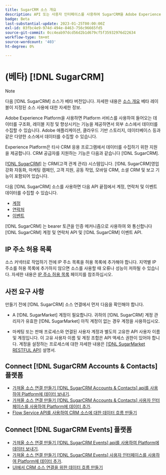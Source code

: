 ```yaml
---
title: SugarCRM 소스 개요
description: API 또는 사용자 인터페이스를 사용하여 SugarCRM을 Adobe Experience Platform에 연결하는 방법을 알아봅니다.
badge: Beta
last-substantial-update: 2023-01-25T00:00:00Z
exl-id: 03fbc4e9-974d-494e-8463-756c96665fd5
source-git-commit: 0cc4eab97dcd56d2b1d679cf5f35932976d22634
workflow-type: tm+mt
source-wordcount: '403'
ht-degree: 0%

---
```


# (베타) [!DNL SugarCRM]

>[!NOTE]
>
>다음 [!DNL SugarCRM] 소스가 베타 버전입니다. 자세한 내용은 [소스 개요](../../home.md#terms-and-conditions) 베타 레이블이 지정된 소스 사용에 대한 자세한 정보.

Adobe Experience Platform을 사용하면 Platform 서비스를 사용하여 들어오는 데이터를 구조화, 레이블 지정 및 향상시키는 기능을 제공하면서 외부 소스에서 데이터를 수집할 수 있습니다. Adobe 애플리케이션, 클라우드 기반 스토리지, 데이터베이스 등과 같은 다양한 소스에서 데이터를 수집할 수 있습니다.

Experience Platform은 타사 CRM 응용 프로그램에서 데이터를 수집하기 위한 지원을 제공합니다. CRM 공급자를 지원하는 기능은 다음과 같습니다 [!DNL SugarCRM].

[[!DNL SugarCRM]](https://www.sugarcrm.com/) 는 CRM(고객 관계 관리) 시스템입니다. [!DNL SugarCRM]영업 강화 자동화, 마케팅 캠페인, 고객 지원, 공동 작업, 모바일 CRM, 소셜 CRM 및 보고 기능이 포함되어 있습니다.

다음 [!DNL SugarCRM] 소스를 사용하면 다음 API 끝점에서 계정, 연락처 및 이벤트 데이터를 수집할 수 있습니다.

* [계정](https://market.apidocs.sugarcrm.com/#b0aeb0cd-80ea-4688-8474-54e4873f32f3)
* [연락처](https://market.apidocs.sugarcrm.com/#308c5025-9478-4de3-8a41-1fc3cff1d8d1)
* [이벤트](https://market.apidocs.sugarcrm.com/#516ec3b1-8e70-43d4-8bf2-38a2ae74c0a5)


[!DNL SugarCRM] 는 bearer 토큰을 인증 메커니즘으로 사용하여 와 통신합니다 [!DNL SugarCRM] 계정 및 연락처 API 및 [!DNL SugarCRM] 이벤트 API.

## IP 주소 허용 목록

소스 커넥터로 작업하기 전에 IP 주소 목록을 허용 목록에 추가해야 합니다. 지역별 IP 주소를 허용 목록에 추가하지 않으면 소스를 사용할 때 오류나 성능이 저하될 수 있습니다. 자세한 내용은 [IP 주소 허용 목록](../../ip-address-allow-list.md) 페이지를 참조하십시오.

## 사전 요구 사항

만들기 전에 [!DNL SugarCRM] 소스 연결에서 먼저 다음을 확인해야 합니다.

* A [!DNL SugarMarket] 계정이 필요합니다. 귀하의 [!DNL SugarCRM] 계정 관리자가 유효한 [!DNL SugarMarket] 아직 계정이 없는 경우 계정을 사용하십시오.

* 마케팅 또는 판매 프로세스와 연결된 사용자 계정과 별도의 고유한 API 사용자 이름 및 계정입니다. 이 고유 사용자 이름 및 계정 조합은 API 액세스 권한이 있어야 합니다. 계정을 설정하는 프로세스에 대한 자세한 내용은 [[!DNL SugarMarket RESTFUL API]](https://market.apidocs.sugarcrm.com/#intro) 설명서.

## Connect [!DNL SugarCRM Accounts & Contacts] 플랫폼

* [가져올 소스 연결 만들기 [!DNL SugarCRM Accounts & Contacts] api를 사용하여 Platform에 데이터 보내기](../../tutorials/api/create/crm/sugarcrm-accounts-contacts.md).
* [가져올 소스 연결 만들기 [!DNL SugarCRM Accounts & Contacts] 사용자 인터페이스를 사용하여 Platform에 데이터 추가](../../tutorials/ui/create/crm/sugarcrm-accounts-contacts.md).
* [Flow Service API를 사용하여 CRM 소스에 대한 데이터 흐름 만들기](../../tutorials/api/collect/crm.md)


## Connect [!DNL SugarCRM Events] 플랫폼

* [가져올 소스 연결 만들기 [!DNL SugarCRM Events] api를 사용하여 Platform에 데이터 보내기](../../tutorials/api/create/crm/sugarcrm-events.md).
* [가져올 소스 연결 만들기 [!DNL SugarCRM Events] 사용자 인터페이스를 사용하여 Platform에 데이터 추가](../../tutorials/ui/create/crm/sugarcrm-events.md).
* [UI에서 CRM 소스 연결을 위한 데이터 흐름 만들기](../../tutorials/ui/dataflow/crm.md)
